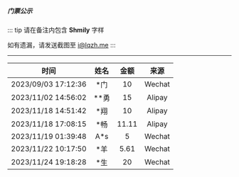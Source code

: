##### 门票公示

::: tip
请在备注内包含 <b>Shmily</b> 字样

如有遗漏，请发送截图至 i@lqzh.me
:::

<hr />

|        时间         |  姓名  | 金额  |  来源  |
| :-----------------: | :----: | :---: | :----: |
| 2023/09/03 17:12:36 |  \*门  |  10   | Wechat |
| 2023/11/02 14:56:02 | \*\*勇 |  15   | Alipay |
| 2023/11/18 14:51:42 |  \*翔  |  10   | Alipay |
| 2023/11/18 17:08:15 |  \*畅  | 11.11 | Alipay |
| 2023/11/19 01:39:48 |  A\*s  |   5   | Wechat |
| 2023/11/22 10:17:50 |  *羊   |  5.61 | Wechat |
| 2023/11/24 19:18:28 |  *生   |   20  | Wechat |

